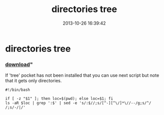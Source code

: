 ﻿---
pid:            4561
parent:         0
children:       
poster:         greg zakharov
title:          directories tree
date:           2013-10-26 16:39:42
format:         posh
---

# directories tree

### [download](4561.ps1)"

If 'tree' pocket has not been installed that you can use next script but note that it gets only directories.

```posh
#!/bin/bash

if [ -z "$1" ]; then loc=$(pwd); else loc=$1; fi
ls -aR $loc | grep ':$' | sed -e 's/:$//;s/[^-][^\/]*\//--/g;s/^/ /;s/-/|/'
```
